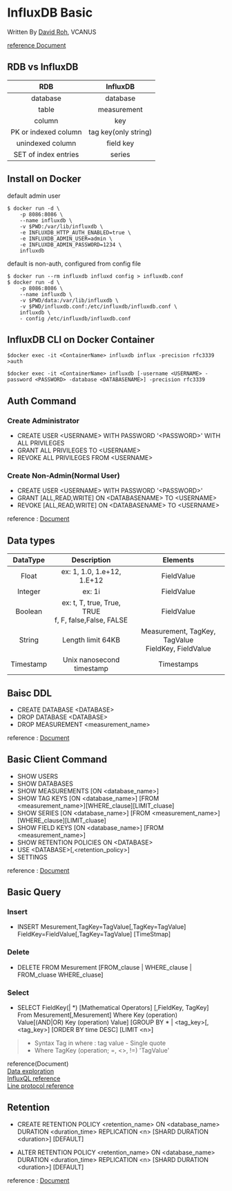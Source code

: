 # InfluxDB Basic

Written By [David Roh](https://github.com/tsedek), VCANUS

[reference Document](https://docs.influxdata.com/influxdb/v1.7/query_language/spec/)

## RDB vs InfluxDB

  RDB | InfluxDB
  :-------:|:-------:
  database | database 
  table | measurement
  column | key 
  PK or indexed column | tag key(only string)
  unindexed column | field key 
  SET of index entries | series 

## Install on Docker

default admin user

```
$ docker run -d \
    -p 8086:8086 \
    --name influxdb \
    -v $PWD:/var/lib/influxdb \
    -e INFLUXDB_HTTP_AUTH_ENABLED=true \
    -e INFLUXDB_ADMIN_USER=admin \
    -e INFLUXDB_ADMIN_PASSWORD=1234 \
    influxdb
```

default is non-auth, configured from config file

```
$ docker run --rm influxdb influxd config > influxdb.conf
$ docker run -d \
    -p 8086:8086 \
    --name influxdb \
    -v $PWD/data:/var/lib/influxdb \
    -v $PWD/influxdb.conf:/etc/influxdb/influxdb.conf \
    influxdb \
    - config /etc/influxdb/influxdb.conf
```

## InfluxDB CLI on Docker Container

```
$docker exec -it <ContainerName> influxdb influx -precision rfc3339
>auth
```

```
$docker exec -it <ContainerName> influxdb [-username <USERNAME> -password <PASSWORD> -database <DATABASENAME>] -precision rfc3339
```

## Auth Command

### Create Administrator

- CREATE USER \<USERNAME> WITH PASSWORD '\<PASSWORD>' WITH ALL PRIVILEGES
- GRANT ALL PRIVILEGES TO \<USERNAME>
- REVOKE ALL PRIVILEGES FROM \<USERNAME>
  
### Create Non-Admin(Normal User)

- CREATE USER \<USERNAME> WITH PASSWORD '\<PASSWORD>'
- GRANT [ALL,READ,WRITE] ON \<DATABASENAME> TO \<USERNAME>
- REVOKE [ALL,READ,WRITE] ON \<DATABASENAME> TO \<USERNAME>

reference : [Document](https://docs.influxdata.com/influxdb/v1.7/administration/authentication_and_authorization/#user-management-commands)

## Data types

 DataType|Description|Elements
 :-------:|:-------:|:-------:
 Float|ex: 1, 1.0, 1.e+12, 1.E+12|FieldValue
 Integer|ex: 1i|FieldValue
 Boolean|ex: t, T, true, True, TRUE<br> f, F, false,False, FALSE|FieldValue
 String|Length limit 64KB|Measurement, TagKey, TagValue <br> FieldKey, FieldValue
 Timestamp|Unix nanosecond timestamp|Timestamps

## Baisc DDL

- CREATE DATABASE \<DATABASE>
- DROP DATABASE \<DATABASE>
- DROP MEASUREMENT \<measurement_name>

reference : [Document](https://docs.influxdata.com/influxdb/v1.7/query_language/database_management/)

## Basic Client Command

- SHOW USERS
- SHOW DATABASES
- SHOW MEASUREMENTS [ON \<database_name>]
- SHOW TAG KEYS [ON \<database_name>] [FROM \<measurement_name>][WHERE_clause][LIMIT_cluase]
- SHOW SERIES [ON \<database_name>] [FROM \<measurement_name>][WHERE_clause][LIMIT_cluase]
- SHOW FIELD KEYS [ON \<database_name>] [FROM \<measurement_name>]
- SHOW RETENTION POLICIES ON \<DATABASE>
- USE \<DATABASE>[,\<retention_policy>]
- SETTINGS
  
reference : [Document](https://docs.influxdata.com/influxdb/v1.7/query_language/schema_exploration)

## Basic Query

### Insert

- INSERT Mesurement,TagKey=TagValue[,TagKey=TagValue] FieldKey=FieldValue[,TagKey=TagValue] [TimeStmap]
  
### Delete

- DELETE FROM Mesurement [FROM_clause \| WHERE_clause \| FROM_cluase WHERE_cluase]

### Select

- SELECT FieldKey(\| *) [Mathematical Operators] [,FieldKey, TagKey] From Mesurement[,Mesurement] Where Key (operation) Value[(AND\|OR) Key (operation) Value] [GROUP BY * \| \<tag_key>[,\<tag_key>] [ORDER BY time DESC] [LIMIT \<n>]
  
> - Syntax Tag in where : tag value - Single quote
> - Where TagKey (operation; =, <>, !=) 'TagValue'

reference(Document)<br>
[Data exploration](https://docs.influxdata.com/influxdb/v1.7/query_language/data_exploration/) <br>
[InfluxQL reference](https://docs.influxdata.com/influxdb/v1.7/query_language/spec/) <br>
[Line protocol reference](https://docs.influxdata.com/influxdb/v1.7/write_protocols/line_protocol_reference/)

## Retention

- CREATE RETENTION POLICY <retention_name> ON <database_name> DURATION <duration_time> REPLICATION \<n> [SHARD DURATION \<duration>] [DEFAULT]

- ALTER RETENTION POLICY <retention_name> ON <database_name> DURATION <duration_time> REPLICATION \<n> [SHARD DURATION \<duration>] [DEFAULT]

reference : [Document](https://docs.influxdata.com/influxdb/v1.7/query_language/database_management/#create-retention-policies-with-create-retention-policy)
